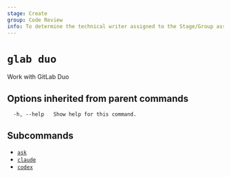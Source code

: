 ```yaml
---
stage: Create
group: Code Review
info: To determine the technical writer assigned to the Stage/Group associated with this page, see https://about.gitlab.com/handbook/product/ux/technical-writing/#assignments
---
```


<!--
This documentation is auto generated by a script.
Please do not edit this file directly. Run `make gen-docs` instead.
-->

# `glab duo`

Work with GitLab Duo

## Options inherited from parent commands

```plaintext
  -h, --help   Show help for this command.
```

## Subcommands

- [`ask`](ask.md)
- [`claude`](claude/index.md)
- [`codex`](codex.md)

